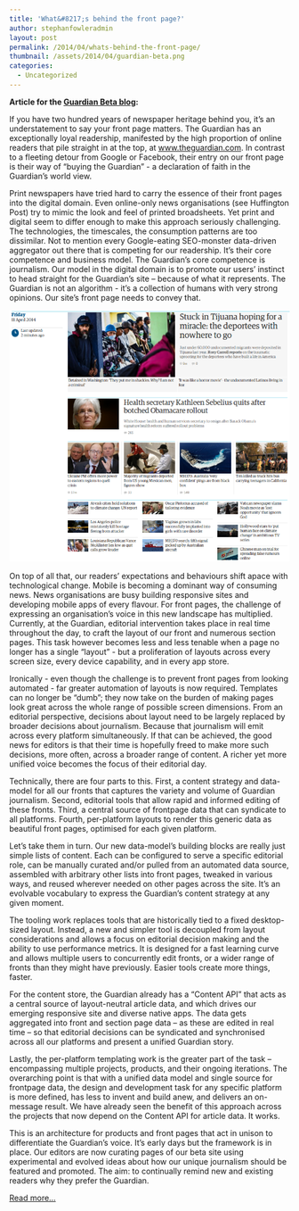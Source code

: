 ```yaml
---
title: 'What&#8217;s behind the front page?'
author: stephanfowleradmin
layout: post
permalink: /2014/04/whats-behind-the-front-page/
thumbnail: /assets/2014/04/guardian-beta.png
categories:
  - Uncategorized
---
```


__Article for the [Guardian Beta blog][1]:__

If you have two hundred years of newspaper heritage behind you, it’s an understatement to say your front page matters. The Guardian has an exceptionally loyal readership, manifested by the high proportion of online readers that pile straight in at the top, at www.theguardian.com. In contrast to a fleeting detour from Google or Facebook, their entry on our front page is their way of “buying the Guardian” - a declaration of faith in the Guardian&rsquo;s world view.

Print newspapers have tried hard to carry the essence of their front pages into the digital domain. Even online-only news organisations (see Huffington Post) try to mimic the look and feel of printed broadsheets. Yet print and digital seem to differ enough to make this approach seriously challenging. The technologies, the timescales, the consumption patterns are too dissimilar. Not to mention every Google-eating SEO-monster data-driven aggregator out there that is competing for our readership. It&rsquo;s their core competence and business model. The Guardian&rsquo;s core competence is journalism. Our model in the digital domain is to promote our users’ instinct to head straight for the Guardian’s site – because of what it represents. The Guardian is not an algorithm - it’s a collection of humans with very strong opinions. Our site’s front page needs to convey that.

![Curating the UK News frontpage with the new Guardian fronts tool](/assets/2015/01/us-front.png)

On top of all that, our readers’ expectations and behaviours shift apace with technological change. Mobile is becoming a dominant way of consuming news. News organisations are busy building responsive sites and developing mobile apps of every flavour. For front pages, the challenge of expressing an organisation&rsquo;s voice in this new landscape has multiplied. Currently, at the Guardian, editorial intervention takes place in real time throughout the day, to craft the layout of our front and numerous section pages. This task however becomes less and less tenable when a page no longer has a single “layout” - but a proliferation of layouts across every screen size, every device capability, and in every app store.

Ironically - even though the challenge is to prevent front pages from looking automated - far greater automation of layouts is now required. Templates can no longer be “dumb”; they now take on the burden of making pages look great across the whole range of possible screen dimensions. From an editorial perspective, decisions about layout need to be largely replaced by broader decisions about journalism. Because that journalism will emit across every platform simultaneously. If that can be achieved, the good news for editors is that their time is hopefully freed to make more such decisions, more often, across a broader range of content. A richer yet more unified voice becomes the focus of their editorial day.

Technically, there are four parts to this. First, a content strategy and data-model for all our fronts that captures the variety and volume of Guardian journalism. Second, editorial tools that allow rapid and informed editing of these fronts. Third, a central source of frontpage data that can syndicate to all platforms. Fourth, per-platform layouts to render this generic data as beautiful front pages, optimised for each given platform.

Let&rsquo;s take them in turn. Our new data-model’s building blocks are really just simple lists of content. Each can be configured to serve a specific editorial role, can be manually curated and/or pulled from an automated data source, assembled with arbitrary other lists into front pages, tweaked in various ways, and reused wherever needed on other pages across the site. It’s an evolvable vocabulary to express the Guardian&rsquo;s content strategy at any given moment.

The tooling work replaces tools that are historically tied to a fixed desktop-sized layout. Instead, a new and simpler tool is decoupled from layout considerations and allows a focus on editorial decision making and the ability to use performance metrics. It is designed for a fast learning curve and allows multiple users to concurrently edit fronts, or a wider range of fronts than they might have previously. Easier tools create more things, faster.

For the content store, the Guardian already has a &ldquo;Content API&rdquo; that acts as a central source of layout-neutral article data, and which drives our emerging responsive site and diverse native apps. The data gets aggregated into front and section page data – as these are edited in real time – so that editorial decisions can be syndicated and synchronised across all our platforms and present a unified Guardian story.

Lastly, the per-platform templating work is the greater part of the task – encompassing multiple projects, products, and their ongoing iterations. The overarching point is that with a unified data model and single source for frontpage data, the design and development task for any specific platform is more defined, has less to invent and build anew, and delivers an on-message result. We have already seen the benefit of this approach across the projects that now depend on the Content API for article data. It works.

This is an architecture for products and front pages that act in unison to differentiate the Guardian’s voice. It’s early days but the framework is in place. Our editors are now curating pages of our beta site using experimental and evolved ideas about how our unique journalism should be featured and promoted. The aim: to continually remind new and existing readers why they prefer the Guardian.

[Read more&#8230;][1]

 [1]: http://next.theguardian.com/blog/whats-behind-the-front-page/

